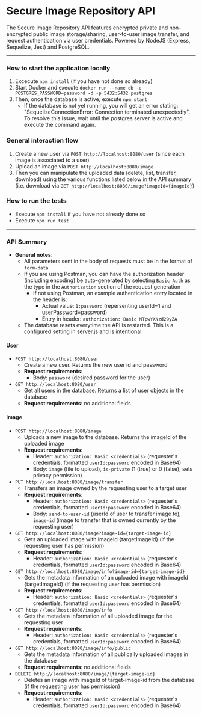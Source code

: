 # Secure Image Repository API
The Secure Image Repository API features encrypted private and non-encrypted public image storage/sharing, user-to-user image transfer, and request authentication via user credentials. Powered by NodeJS (Express, Sequelize, Jest) and PostgreSQL.


------
### How to start the application locally
1. Excecute `npm install` (if you have not done so already)
2. Start Docker and execute `docker run --name db -e POSTGRES_PASSWORD=password -d -p 5432:5432 postgres`
3. Then, once the database is active, execute `npm start`
    - If the database is not yet running, you will get an error stating: "SequelizeConnectionError: Connection terminated unexpectedly". To resolve this issue, wait until the postgres server is active and execute the command again.


### General interaction flow
1. Create a new user via `POST http://localhost:8080/user` (since each image is associated to a user)
2. Upload an image via `POST http://localhost:8080/image`
3. Then you can manipulate the uploaded data (delete, list, transfer, download) using the various functions listed below in the API summary (i.e. download via `GET http://localhost:8080/image?imageId={imageId}`) 


### How to run the tests
- Execute `npm install` if you have not already done so
- Execute `npm run test`


------
### API Summary
- **General notes**:
    - All parameters sent in the body of requests must be in the format of `form-data`
    - If you are using Postman, you can have the authorization header (including encoding) be auto-generated by selecting `Basic Auth` as the type in the `Authorization` section of the request generation
        - If not using Postman, an example authentication entry located in the header is:
            - Actual value: `1:password` (repersenting userId=1 and userPassword=password)
            - Entry in header: `authorization: Basic MTpwYXNzd29yZA`
    - The database resets everytime the API is restarted. This is a configured setting in server.js and is intentional

#### User
- `POST http://localhost:8080/user` 
    - Create a new user. Returns the new user id and password
    - **Request requirements**:
        - Body: `password` (desired password for the user)
- `GET http://localhost:8080/user`
    - Get all users in the database. Returns a list of user objects in the database
    - **Request requirements**: no additional fields

#### Image
- `POST http://localhost:8080/image`
    - Uploads a new image to the database. Returns the imageId of the uploaded image
    - **Request requirements**: 
        - Header: `authorization: Basic <credentials>` (requester's credentials, formatted `userId:password` encoded in Base64) 
        - Body: `image` (file to upload), `is-private` (1 (true) or 0 (false), sets privacy permission)
- `PUT http://localhost:8080/image/transfer`
    - Transfers an image owned by the requesting user to a target user
    - **Request requirements**:
        - Header: `authorization: Basic <credentials>` (requester's credentials, formatted `userId:password` encoded in Base64) 
        - Body: `send-to-user-id` (userId of user to transfer image to), `image-id` (image to transfer that is owned currently by the requesting user)
- `GET http://localhost:8080/image?image-id={target-image-id}`
    - Gets an uploaded image with imageId {targetImageId} (if the requesting user has permission)
    - **Request requirements**: 
       - Header: `authorization: Basic <credentials>` (requester's credentials, formatted `userId:password` encoded in Base64) 
- `GET http://localhost:8080/image/info?image-id={target-image-id}`
    - Gets the metadata information of an uploaded image with imageId {targetImageId} (if the requesting user has permission)
    - **Request requirements**: 
        - Header: `authorization: Basic <credentials>` (requester's credentials, formatted `userId:password` encoded in Base64) 
- `GET http://localhost:8080/image/info`
    - Gets the metadata information of all uploaded image for the requesting user
    - **Request requirements**: 
        - Header: `authorization: Basic <credentials>` (requester's credentials, formatted `userId:password` encoded in Base64) 
- `GET http://localhost:8080/image/info/public`
    - Gets the metadata information of all publically uploaded images in the database
    - **Request requirements**: no additional fields
- `DELETE http://localhost:8080/image/{target-image-id}`
    - Deletes an image with imageId of target-image-id from the database (if the requesting user has permission)
    - **Request requirements**:
        - Header: `authorization: Basic <credentials>` (requester's credentials, formatted `userId:password` encoded in Base64) 
